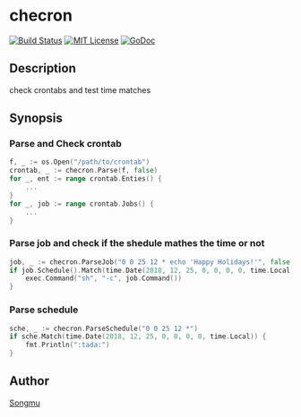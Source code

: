 checron
=======

[![Build Status](https://travis-ci.org/Songmu/checron.png?branch=master)][travis]
[![MIT License](http://img.shields.io/badge/license-MIT-blue.svg?style=flat-square)][license]
[![GoDoc](https://godoc.org/github.com/Songmu/checron?status.svg)][godoc]

[travis]: https://travis-ci.org/Songmu/checron
[license]: https://github.com/Songmu/checron/blob/master/LICENSE
[godoc]: https://godoc.org/github.com/Songmu/checron

## Description

check crontabs and test time matches

## Synopsis

### Parse and Check crontab

```go
f, _ := os.Open("/path/to/crontab")
crontab, _ := checron.Parse(f, false)
for _, ent := range crontab.Enties() {
    ...
}
for _, job := range crontab.Jobs() {
    ...
}
```

### Parse job and check if the shedule mathes the time or not

```go
job, _ := checron.ParseJob("0 0 25 12 * echo 'Happy Holidays!'", false, nil)
if job.Schedule().Match(time.Date(2018, 12, 25, 0, 0, 0, 0, time.Local)) {
    exec.Command("sh", "-c", job.Command())
}
```

### Parse schedule

```go
sche, _ := checron.ParseSchedule("0 0 25 12 *")
if sche.Match(time.Date(2018, 12, 25, 0, 0, 0, 0, time.Local)) {
    fmt.Println(":tada:")
}
```

## Author

[Songmu](https://github.com/Songmu)
